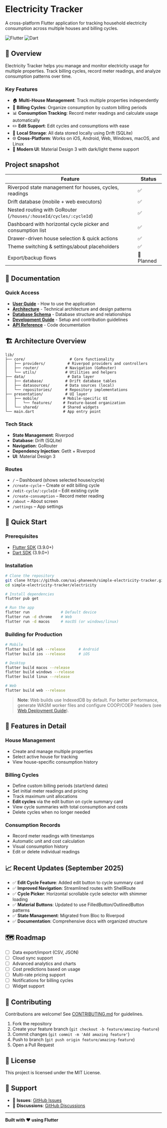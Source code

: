 # Electricity Tracker

A cross-platform Flutter application for tracking household electricity consumption across multiple houses and billing cycles.

![Flutter](https://img.shields.io/badge/Flutter-3.x-blue)
![Dart](https://img.shields.io/badge/Dart-3.9+-blue)

## 📱 Overview

Electricity Tracker helps you manage and monitor electricity usage for multiple properties. Track billing cycles, record meter readings, and analyze consumption patterns over time.

### Key Features

- 🏠 **Multi-House Management**: Track multiple properties independently
- 🔄 **Billing Cycles**: Organize consumption by custom billing periods
- 📊 **Consumption Tracking**: Record meter readings and calculate usage automatically
- ✏️ **Edit Support**: Edit cycles and consumptions with ease
- 💾 **Local Storage**: All data stored locally using Drift (SQLite)
- 🌐 **Cross-Platform**: Works on iOS, Android, Web, Windows, macOS, and Linux
- 🎨 **Modern UI**: Material Design 3 with dark/light theme support

## Project snapshot

| Feature                                                           | Status     |
| ----------------------------------------------------------------- | ---------- |
| Riverpod state management for houses, cycles, readings            | ✅         |
| Drift database (mobile + web executors)                           | ✅         |
| Nested routing with GoRouter (`/houses/:houseId/cycles/:cycleId`) | ✅         |
| Dashboard with horizontal cycle picker and consumption list       | ✅         |
| Drawer-driven house selection & quick actions                     | ✅         |
| Theme switching & settings/about placeholders                     | ✅         |
| Export/backup flows                                               | 🔄 Planned |

## 📖 Documentation

### Quick Access

- **[User Guide](docs/USER_GUIDE.md)** - How to use the application
- **[Architecture](docs/ARCHITECTURE.md)** - Technical architecture and design patterns
- **[Database Schema](docs/DATABASE.md)** - Database structure and relationships
- **[Development Guide](docs/DEVELOPMENT.md)** - Setup and contribution guidelines
- **[API Reference](docs/API.md)** - Code documentation

## 🏗️ Architecture Overview

```
lib/
├── core/                    # Core functionality
│   ├── providers/          # Riverpod providers and controllers
│   ├── router/            # Navigation (GoRouter)
│   └── utils/             # Utilities and helpers
├── data/                   # Data layer
│   ├── database/          # Drift database tables
│   ├── datasources/       # Data sources (local)
│   └── repositories/      # Repository implementations
├── presentation/          # UI layer
│   ├── mobile/           # Mobile-specific UI
│   │   └── features/     # Feature-based organization
│   └── shared/           # Shared widgets
└── main.dart             # App entry point
```

### Tech Stack

- **State Management**: Riverpod
- **Database**: Drift (SQLite)
- **Navigation**: GoRouter
- **Dependency Injection**: GetIt + Riverpod
- **UI**: Material Design 3

### Routes

- `/` – Dashboard (shows selected house/cycle)
- `/create-cycle` – Create or edit billing cycle
- `/edit-cycle/:cycleId` – Edit existing cycle
- `/create-consumption` – Record meter reading
- `/about` – About screen
- `/settings` – App settings

## 🚀 Quick Start

### Prerequisites

- [Flutter SDK](https://flutter.dev/docs/get-started/install) (3.9.0+)
- [Dart SDK](https://dart.dev/get-dart) (3.9.0+)

### Installation

```bash
# Clone the repository
git clone https://github.com/sai-phaneesh/simple-electricity-tracker.git
cd simple-electricity-tracker/electricity

# Install dependencies
flutter pub get

# Run the app
flutter run              # Default device
flutter run -d chrome    # Web
flutter run -d macos     # macOS (or windows/linux)
```

### Building for Production

```bash
# Mobile
flutter build apk --release      # Android
flutter build ios --release      # iOS

# Desktop
flutter build macos --release
flutter build windows --release
flutter build linux --release

# Web
flutter build web --release
```

> **Note**: Web builds use IndexedDB by default. For better performance, generate WASM worker files and configure COOP/COEP headers (see [Web Deployment Guide](docs/WEB_DEPLOYMENT.md)).

## 🎯 Features in Detail

### House Management

- Create and manage multiple properties
- Select active house for tracking
- View house-specific consumption history

### Billing Cycles

- Define custom billing periods (start/end dates)
- Set initial meter readings and pricing
- Track maximum unit allocations
- **Edit cycles** via the edit button on cycle summary card
- View cycle summaries with total consumption and costs
- Delete cycles when no longer needed

### Consumption Records

- Record meter readings with timestamps
- Automatic unit and cost calculation
- Visual consumption history
- Edit or delete individual readings

## 📈 Recent Updates (September 2025)

- ✅ **Edit Cycle Feature**: Added edit button to cycle summary card
- ✅ **Improved Navigation**: Streamlined routes with ShellRoute
- ✅ **Cycle Picker**: Horizontal scrollable cycle selector with shimmer loading
- ✅ **Material Buttons**: Updated to use FilledButton/OutlinedButton patterns
- ✅ **State Management**: Migrated from Bloc to Riverpod
- ✅ **Documentation**: Comprehensive docs with organized structure

## 🗺️ Roadmap

- [ ] Data export/import (CSV, JSON)
- [ ] Cloud sync support
- [ ] Advanced analytics and charts
- [ ] Cost predictions based on usage
- [ ] Multi-rate pricing support
- [ ] Notifications for billing cycles
- [ ] Widget support

## 🤝 Contributing

Contributions are welcome! See [CONTRIBUTING.md](docs/CONTRIBUTING.md) for guidelines.

1. Fork the repository
2. Create your feature branch (`git checkout -b feature/amazing-feature`)
3. Commit changes (`git commit -m 'Add amazing feature'`)
4. Push to branch (`git push origin feature/amazing-feature`)
5. Open a Pull Request

## 📝 License

This project is licensed under the MIT License.

## 💬 Support

- 🐛 **Issues**: [GitHub Issues](https://github.com/sai-phaneesh/simple-electricity-tracker/issues)
- 💬 **Discussions**: [GitHub Discussions](https://github.com/sai-phaneesh/simple-electricity-tracker/discussions)

---

**Built with ❤️ using Flutter**
